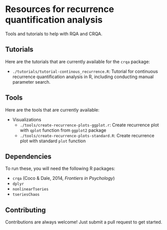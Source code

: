 # Resources for recurrence quantification analysis

Tools and tutorials to help with RQA and CRQA.

## Tutorials

Here are the tutorials that are currently available for the `crqa` package:
+ `./tutorials/tutorial-continous_recurrence.R`: Tutorial for continuous
  recurrence quantification analysis in R, including conducting manual parameter
  search.

## Tools

Here are the tools that are currently available:

+ Visualizations
  + `./tools/create-recurrence-plots-ggplot.r`: Create recurrence plot with
    `qplot` function from `ggplot2` package
  + `./tools/create-recurrence-plots-standard.R`: Create recurrence plot with
    standard `plot` function

## Dependencies

To run these, you will need the following R packages:

+ `crqa` (Coco & Dale, 2014, *Frontiers in Psychology*)
+ `dplyr`
+ `nonlinearTseries`
+ `tseriesChaos`

## Contributing

Contributions are always welcome! Just submit a pull request to get started.
